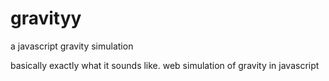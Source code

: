 # gravityy
a javascript gravity simulation

basically exactly what it sounds like. web simulation of gravity in javascript
